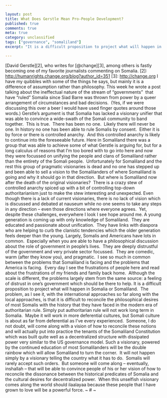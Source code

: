 ```yaml
---

layout: post
title: What Does Gerstle Mean Pro-People Development?
published: true
comments: true
meta: true
category: unclassified
tags: ["governance", "somaliland"]
excerpt: "It is a difficult proposition to project what will happen in Somalia or Somaliland.  The problem, as I see it, with the international approaches so far along with the local approaches, is that it is difficult to reconcile the philosophical desires of most Somalis with the history that they have faced in the modern era of authoritarian rule.  But someone will come along - eventually, inshallah - that will be able to convince people of his or her vision of how to reconcile the dissonance between the historical predicates of Somalia and the cultural desires for decentralized power.  When this unselfish visionary comes along the world should ilaalayaa because these people that I have grown to love will be a powerful force."

---
```


[David Gerstle][2], who writes for [@change][3], among others is fastly becoming one of my favorite journalists commenting on Somalia.
 [2]: http://humanrights.change.org/blog?author_id=351
 [3]: http://change.org
I have my quibbles with some of the things he says, but mainly it is a difference of assumption rather than philosophy.
This week he wrote a post talking about the ineffectual nature of the stream of “governments”  that have “ruled” Somalia since Siad Barre was thrown from power by a queer arrangement of circumstances and bad decisions.  (Yes, if we were discussing this over a beer I would have used finger quotes around those words.)
Gerstle’s argument is that Somalia has lacked a visionary unifier that was able to convince a wide-swath of the Somali community to band together.  This is true.  There has been no one.  Likely there will never be one.
In history no one has been able to rule Somalis by consent.  Either it is by force or there is controlled anarchy.  And this controlled anarchy is likely to continue into the foreseeable future.
Here in Somaliland there was a group that was able to achieve some of what Gerstle is arguing for, but for a long calculus of reasons that I’m too bored with to go into here and now they were focussed on unifying the people and clans of Somaliland rather than the entirety of the Somali people.  Unfortunately for Somaliland and the rest this group of pragmatic visionaries is dead and no one has stepped up and been able to sell a vision to the Somalilanders of where Somaliland is going and why it should go in that direction.  But where is Somaliland now after the death of the original visionaries?  There is a crazy stew of controlled anarchy spiced up with a bit of controlling top-down authoritarianism just to make the stew interesting and unexpected.
Even though there is a lack of current visionaries, there is no lack of vision which is discussed and debated at nauseum while no one seems to take any steps in any direction – even those directions where everyone agrees.  Yet, despite these challenges, everywhere I look I see hope around me.
A young generation is coming up with only knowledge of Somaliland.  They are educated and passionate about unification.  They have links with diaspora who are helping to curb the clanistic tendencies which the older generation feels deeper than the young.
Largely, Somalis and Americans have lots in common.  Especially when you are able to have a philosophical discussion about the role of government in people’s lives.  They are deeply distrustful of the government and very private sector focussed.  They are comedic, warm (after they know you), and pragmatic.  I see so much in common between the problems that Somaliland is facing and the problems that America is facing.  Every day I see the frustrations of people here and read about the frustrations of my friends and family back home.  Although the scale is different, the problems largely stem from the same source: a feeling of distrust in one’s government which should be there to help.
It is a difficult proposition to project what will happen in Somalia or Somaliland.  The problem, as I see it, with the international approaches so far along with the local approaches, is that it is difficult to reconcile the philosophical desires of most Somalis with the history that they have faced in the modern era of authoritarian rule.
Simply put authoritarian rule will not work long term in Somalia.  Maybe it will work in more deferential cultures, but Somali culture is about as far from deferential as I’ve every experienced.  Someone, I do not doubt, will come along with a vision of how to reconcile these notions and will actually put into practice the tenants of the Somaliland Constitution which was built quite well as a decentralized structure with dissipated power very similar to the US governance model.
Such a visionary, powered by the continued education of most Somalilanders will be the double rainbow which will allow Somaliland to turn the corner.  It will not happen simply by a visionary telling the country what it has to do.  Somalis will rarely accept such orders.  But someone will come along – eventually, inshallah – that will be able to convince people of his or her vision of how to reconcile the dissonance between the historical predicates of Somalia and the cultural desires for decentralized power.  When this unselfish visionary comes along the world should ilaalayaa because these people that I have grown to love will be a powerful force.
~ # ~
